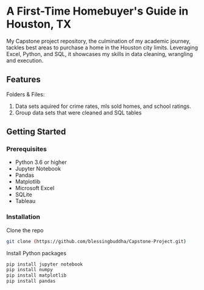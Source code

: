 # A First-Time Homebuyer's Guide in Houston, TX
My Capstone project repository, the culmination of my academic journey, 
tackles best areas to purchase a home in the Houston city limits. Leveraging Excel, Python, and SQL, it showcases my skills in data cleaning, wrangling and execution.

## Features
Folders & Files: 
1. Data sets aquired for crime rates, mls sold homes, and school ratings.
2. Group data sets that were cleaned and SQL tables

## Getting Started
### Prerequisites
- Python 3.6 or higher
- Jupyter Notebook
- Pandas
- Matplotlib
- Microsoft Excel
- SQLite
- Tableau

### Installation
Clone the repo

```bash
git clone (https://github.com/blessingbuddha/Capstone-Project.git)
```

Install Python packages

```bash
pip install jupyter notebook
pip install numpy
pip install matplotlib
pip install pandas
```
